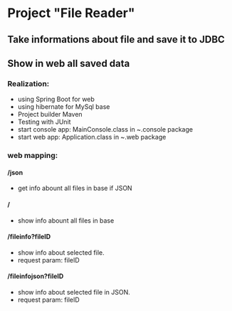 
# Project "File Reader"
## Take informations about file and save it to JDBC
## Show in web all saved data

### Realization: 
* using Spring Boot for web
* using hibernate for MySql base
* Project builder Maven
* Testing with JUnit
* start console app: MainConsole.class in ~.console package
* start web app: Application.class in ~.web package

### web mapping:
#### /json 
* get info abount all files in base if JSON
#### /
* show info abount all files in base
#### /fileinfo?fileID
* show info about selected file. 
* request param: fileID
#### /fileinfojson?fileID
* show info about selected file in JSON. 
* request param: fileID

